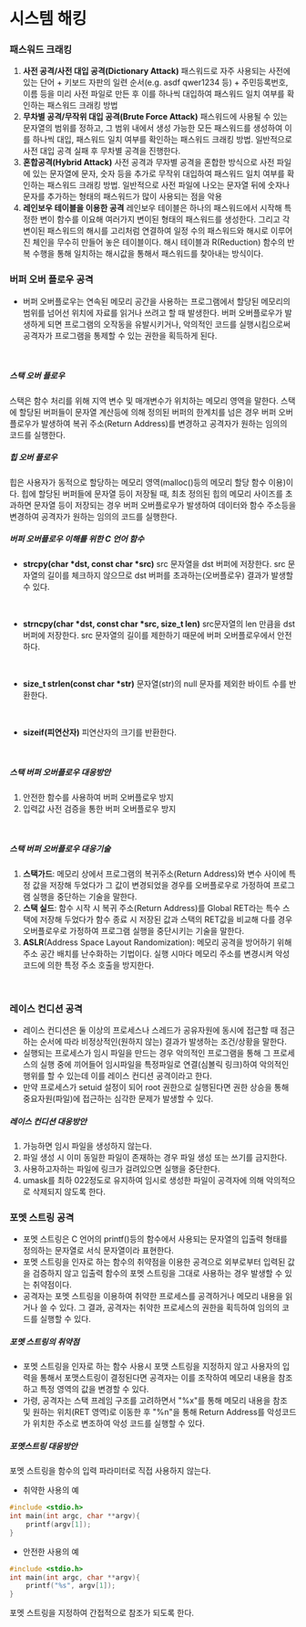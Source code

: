 # 시스템 해킹

### 패스워드 크래킹

1. __사전 공격/사전 대입 공격(Dictionary Attack)__
    패스워드로 자주 사용되는 사전에 있는 단어 + 키보드 자판의 일련 순서(e.g. asdf qwer1234 등) + 주민등록번호, 이름 등을 미리 사전 파일로 만든 후 이를 하나씩 대입하여 패스워드 일치 여부를 확인하는 패스워드 크래킹 방법 
    <br>
2. __무차별 공격/무작위 대입 공격(Brute Force Attack)__
    패스워드에 사용될 수 있는 문자열의 범위를 정하고, 그 범위 내에서 생성 가능한 모든 패스워드를 생성하여 이를 하나씩 대입, 패스워드 일치 여부를 확인하는 패스워드 크래킹 방법.
    일반적으로 사전 대입 공격 실패 후 무차별 공격을 진행한다. 
    <br>
3. __혼합공격(Hybrid Attack)__
    사전 공격과 무자별 공격을 혼합한 방식으로 사전 파일에 있는 문자열에 문자, 숫자 등을 추가로 무작위 대입하여 패스워드 일치 여부를 확인하는 패스워드 크래킹 방법.
    일반적으로 사전 파일에 나오는 문자열 뒤에 숫자나 문자를 추가하는 형태의 패스워드가 많이 사용되는 점을 악용
    <br>
4.  __레인보우 테이블을 이용한 공격__
    레인보우 테이블은 하나의 패스워드에서 시작해 특정한 변이 함수를 이요해 여러가지 변이된 형태의 패스워드를 생성한다. 그리고 각 변이된 패스워드의 해시를 고리처럼 연결하여 일정 수의 패스워드와 해시로 이루어진 체인을 무수히 만들어 놓은 테이블이다. 
    해시 테이블과 R(Reduction) 함수의 반복 수행을 통해 일치하는 해시값을 통해서 패스워드를 찾아내는 방식이다. 

### 버퍼 오버 플로우 공격
 * 버퍼 오버플로우는 연속된 메모리 공간을 사용하는 프로그램에서 할당된 메모리의 범위를 넘어선 위치에 자료를 읽거나 쓰려고 할 때 발생한다. 버퍼 오버플로우가 발생하게 되면 프로그램의 오작동을 유발시키거나, 악의적인 코드를 실행시킴으로써 공격자가 프로그램을 통제할 수 있는 권한을 획득하게 된다. 
<br>

##### 스택 오버 플로우
스택은 함수 처리를 위해 지역 변수 및 매개변수가 위치하는 메모리 영역을 말한다. 스택에 할당된 버퍼들이 문자열 계산등에 의해 정의된 버퍼의 한계치를 넘은 경우 버퍼 오버플로우가 발생하여 복귀 주소(Return Address)를 변경하고 공격자가 원하는 임의의 코드를 실행한다.
    

##### 힙 오버 플로우 
힙은 사용자가 동적으로 할당하는 메모리 영역(malloc()등의 메모리 할당 함수 이용)이다. 힙에 할당된 버퍼들에 문자열 등이 저장될 때, 최초 정의된 힙의 메모리 사이즈를 초과하면 문자열 등이 저장되는 경우 버퍼 오버플로우가 발생하여 데이터와 함수 주소등을 변경하여 공격자가 원하는 임의의 코드를 실행한다. 


##### 버퍼 오버플로우 이해를 위한 C 언어 함수
* __strcpy(char *dst, const char *src)__
src 문자열을 dst 버퍼에 저장한다. src 문자열의 길이를 체크하지 않으므로 dst 버퍼를 초과하는(오버플로우) 결과가 발생할 수 있다.
<br>

* __strncpy(char *dst, const char *src, size_t len)__
src문자열의 len 만큼을 dst버퍼에 저장한다. src 문자열의 길이를 제한하기 때문에 버퍼 오버플로우에서 안전하다. 
<br>

* __size_t strlen(const char *str)__
문자열(str)의 null 문자를 제외한 바이트 수를 반환한다. 
<br>

* __sizeif(피연산자)__
피연산자의 크기를 반환한다. 
<br>


##### 스택 버퍼 오버플로우 대응방안
1. 안전한 함수를 사용하여 버퍼 오버플로우 방지
2. 입력값 사전 검증을 통한 버퍼 오버플로우 방지
<br>

##### 스택 버퍼 오버플로우 대응기술

1. __스택가드__:
메모리 상에서 프로그램의 복귀주소(Return Address)와 변수 사이에 특정 값을 저장해 두었다가 그 값이 변경되었을 경우를 오버플로우로 가정하여 프로그램 실행을 중단하는 기술을 말한다. 
2. __스택 실드__:
함수 시작 시 복귀 주소(Return Address)를 Global RET라는 특수 스택에 저장해 두었다가 함수 종료 시 저장된 값과 스택의 RET값을 비교해 다를 경우 오버플로우로 가정하여 프로그램 실행을 중단시키는 기술을 말한다. 
3. __ASLR__(Address Space Layout Randomization):
메모리 공격을 방어하기 위해 주소 공간 배치를 난수화하는 기법이다. 실행 시마다 메모리 주소를 변경시켜 악성 코드에 의한 특정 주소 호출을 방지한다. 
<br>

### 레이스 컨디션 공격
* 레이스 컨디션은 둘 이상의 프로세스나 스레드가 공유자원에 동시에 접근할 때 점근하는 순서에 따라 비정상적인(원하지 않는) 결과가 발생하는 조건/상황을 말한다. 
* 실행되는 프로세스가 임시 파일을 만드는 경우 악의적인 프로그램을 통해 그 프로세스의 실행 중에 끼어들어 임시파일을 특정파일로 연결(심볼릭 링크)하여 악의적인 행위를 할 수 있는데 이를 레이스 컨디션 공격이라고 한다. 
* 만약 프로세스가 setuid 설정이 되어 root 권한으로 실행된다면 권한 상승을 통해 중요자원(파일)에 접근하는 심각한 문제가 발생할 수 있다. 

##### 레이스 컨디션 대응방안
1. 가능하면 임시 파일을 생성하지 않는다. 
2. 파일 생성 시 이미 동일한 파일이 존재하는 경우 파일 생성 또는 쓰기를 금지한다. 
3. 사용하고자하는 파일에 링크가 걸려있으면 실행을 중단한다. 
4. umask를 최하 022정도로 유지하여 임시로 생성한 파일이 공격자에 의해 악의적으로 삭제되지 않도록 한다. 


### 포멧 스트링 공격
* 포멧 스트링은 C 언어의 printf()등의 함수에서 사용되는 문자열의 입출력 형태를 정의하는 문자열로 서식 문자열이라 표현한다. 
* 포멧 스트링을 인자로 하는 함수의 취약점을 이용한 공격으로 외부로부터 입력된 값을 검증하지 않고 입출력 함수의 포멧 스트링을 그대로 사용하는 경우 발생할 수 있는 취약점이다. 
* 공격자는 포멧 스트링을 이용하여 취약한 프로세스를 공격하거나 메모리 내용을 읽거나 쓸 수 있다. 그 결과, 공격자는 취약한 프로세스의 권한을 획득하여 임의의 코드를 실행할 수 있다. 

##### 포멧 스트링의 취약점
* 포멧 스트링을 인자로 하는 함수 사용시 포맷 스트링을 지정하지 않고 사용자의 입력을 통해서 포맷스트링이 결정된다면 공격자는 이를 조작하여 메모리 내용을 참조하고 특정 영역의 값을 변경할 수 있다. 
* 가령, 공격자는 스택 프레임 구조를 고려하면서 "%x"를 통해 메모리 내용을 참조 및 원하는 위치(RET 영역)로 이동한 후 "%n"을 통해 Return Address를 악성코드가 위치한 주소로 변조하여 악성 코드를 실행할 수 있다. 

##### 포멧스트링 대응방안
포멧 스트링을 함수의 입력 파라미터로 직접 사용하지 않는다. 
* 취약한 사용의 예
```c
#include <stdio.h>
int main(int argc, char **argv){
    printf(argv[1]);
}
```

* 안전한 사용의 예
```c
#include <stdio.h>
int main(int argc, char **argv){
    printf("%s", argv[1]);
}
```
포멧 스트링을 지정하여 간접적으로 참조가 되도록 한다. 


  


